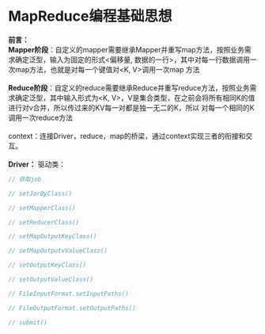 # MapReduce编程基础思想

**前言：**<br>
**Mapper阶段**：自定义的mapper需要继承Mapper并重写map方法，按照业务需求确定泛型，输入为固定的形式<偏移量, 数据的一行>，其中对每一行数据调用一次map方法，也就是对每一个键值对<K, V>调用一次map
方法<br><br>
**Reduce阶段**：自定义的reduce需要继承Reduce并重写reduce方法，按照业务需求确定泛型，其中输入形式为<K, V>，V是集合类型，在之前会将所有相同K的值进行对v合并，所以传过来的KV每一对都是独一无二的K，所以
对每一个相同的K调用一次reduce方法<br>
<br>
context：连接Driver，reduce，map的桥梁，通过context实现三者的衔接和交互。<br>
<br>
**Driver：**
驱动类：
```java
// 获取job

// setJarByClass()

// setMapperClass()

// setReducerClass()

// setMapOutputKeyClass()

// setMapOutputvValueClass()

// setOutputKeyClass()

// setOutputValueClass()

// FileInputFormat.setInputPaths()

// FileOutputFormat.setOutputPaths()

// submit()
```
